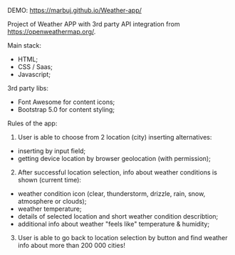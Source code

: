 DEMO: https://marbuj.github.io/Weather-app/

Project of Weather APP with 3rd party API integration from https://openweathermap.org/.

Main stack:
- HTML;
- CSS / Saas;
- Javascript;

3rd party libs:
- Font Awesome for content icons;
- Bootstrap 5.0 for content styling;

Rules of the app:

1. User is able to choose from 2 location (city) inserting alternatives: 
- inserting by input field;
- getting device location by browser geolocation (with permission);
2. After successful location selection, info about weather conditions is shown (current time): 
- weather condition icon (clear, thunderstorm, drizzle, rain, snow, atmosphere or clouds); 
- weather temperature; 
- details of selected location and short weather condition describtion; 
- additional info about weather "feels like" temperature & humidity;
3. User is able to go back to location selection by button and find weather info about more than 200 000 cities!
